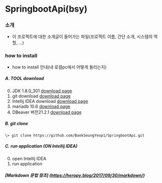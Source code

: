 # SpringbootApi(bsy)

### 소개

* 이 프로젝트에 대한 소개글이 들어가는 파일(프로젝트 이름, 간단 소개, 시스템의 역할, ...)

### how to install

* how to install 안내(내 로컬pc에서 어떻게 돌리는지)

##### A. TOOL download
0. JDK 1.8.0_301 [download page](https://www.oracle.com/java/technologies/downloads/#java8)
1. git download [download page](https://mirrors.edge.kernel.org/pub/software/scm/git/)
2. Intellij IDEA download [download page](https://www.jetbrains.com/ko-kr/idea/download/#section=windows)
3. mariadb 10.6 [download page](https://downloads.mariadb.org/)
4. DBeaver 버전21.2.1 [download page](https://dbeaver.io/download/)

##### B. git clone
```\> git clone https://github.com/BaekSeungYeop1/SpringbootApi.git```

##### C. run application (ON Intellij IDEA)
0. open Intellij IDEA
1. run application

##### [Markdown 문법 참조] (https://heropy.blog/2017/09/30/markdown/)